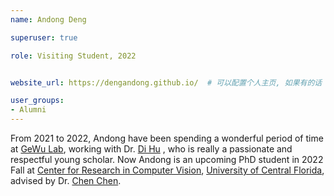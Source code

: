 ```yaml
---
name: Andong Deng

superuser: true

role: Visiting Student, 2022


website_url: https://dengandong.github.io/  # 可以配置个人主页, 如果有的话

user_groups:
- Alumni
---
```

From 2021 to 2022, Andong have been spending a wonderful period of time at [GeWu Lab](https://dtaoo.github.io/group.html), working with Dr. [Di Hu](https://dtaoo.github.io/) , who is really a passionate and respectful young scholar. Now Andong is an upcoming PhD student in 2022 Fall at [Center for Research in Computer Vision](https://www.crcv.ucf.edu/), [University of Central Florida](https://www.ucf.edu/), advised by Dr. [Chen Chen](https://www.crcv.ucf.edu/chenchen/).